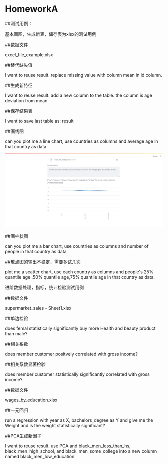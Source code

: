 # HomeworkA
<!-- USAGE EXAMPLES -->
##测试用例：

基本画图，生成新表，储存表为xlsx的测试用例

##数据文件

excel_file_example.xlsx

##替代缺失值

I want to reuse result. replace missing value with column mean in id column.

##生成新特征

I want to reuse result. add a new column to the table. the column is age deviation from mean

##保存结果表

I want to save last table as: result

##画线图

can you plot me a line chart, use countries as columns and average age in that country as data

![alt text](https://github.com/likecom2/HomeworkA/blob/main/%E7%BA%BF%E5%9B%BE1.png)

##画柱状图

can you plot me a bar chart, use countries as columns and number of people in that country as data

##散点图的输出不稳定，需要多试几次

plot me a scatter chart, use each country as columns and people's 25% quantile age ,50% quantile age,75% quantile age in that country as data.  

进阶数据处理，指标，统计检验测试用例

##数据文件

supermarket_sales - Sheet1.xlsx

##单边检验

does femal statistically significantly buy more Health and beauty product than male?

##相关系数

does member customer positvely correlated with gross income?

##相关系数显著检验

does member customer statistically significantly correlated with gross income?

##数据文件

wages_by_education.xlsx

##一元回归

run a regression with year as X, bachelors_degree as Y and give me the Weight and is the weight statistically significant?

##PCA生成新因子

I want to reuse result.  use PCA and black_men_less_than_hs, black_men_high_school, and black_men_some_college into a new column named black_men_low_education 
